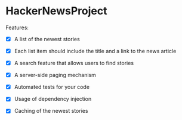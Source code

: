 # HackerNewsProject

Features:

- [x] A list of the newest stories

- [x] Each list item should include the title and a link to the news article

- [x] A search feature that allows users to find stories

- [x] A server-side paging mechanism

- [x] Automated tests for your code

- [x] Usage of dependency injection

- [x] Caching of the newest stories
